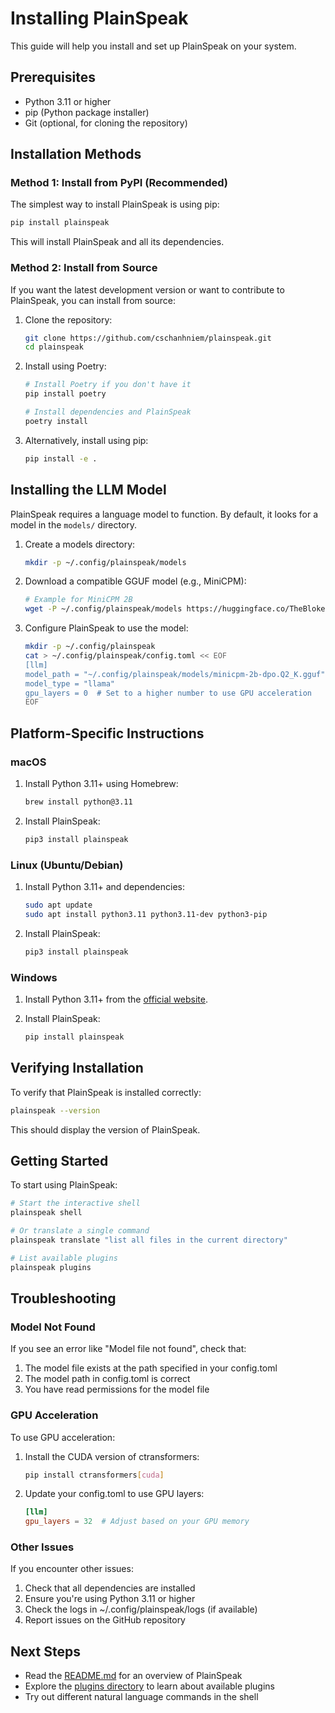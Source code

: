 # Installing PlainSpeak

This guide will help you install and set up PlainSpeak on your system.

## Prerequisites

- Python 3.11 or higher
- pip (Python package installer)
- Git (optional, for cloning the repository)

## Installation Methods

### Method 1: Install from PyPI (Recommended)

The simplest way to install PlainSpeak is using pip:

```bash
pip install plainspeak
```

This will install PlainSpeak and all its dependencies.

### Method 2: Install from Source

If you want the latest development version or want to contribute to PlainSpeak, you can install from source:

1. Clone the repository:
   ```bash
   git clone https://github.com/cschanhniem/plainspeak.git
   cd plainspeak
   ```

2. Install using Poetry:
   ```bash
   # Install Poetry if you don't have it
   pip install poetry

   # Install dependencies and PlainSpeak
   poetry install
   ```

3. Alternatively, install using pip:
   ```bash
   pip install -e .
   ```

## Installing the LLM Model

PlainSpeak requires a language model to function. By default, it looks for a model in the `models/` directory.

1. Create a models directory:
   ```bash
   mkdir -p ~/.config/plainspeak/models
   ```

2. Download a compatible GGUF model (e.g., MiniCPM):
   ```bash
   # Example for MiniCPM 2B
   wget -P ~/.config/plainspeak/models https://huggingface.co/TheBloke/MiniCPM-2B-dpo-GGUF/resolve/main/minicpm-2b-dpo.Q2_K.gguf
   ```

3. Configure PlainSpeak to use the model:
   ```bash
   mkdir -p ~/.config/plainspeak
   cat > ~/.config/plainspeak/config.toml << EOF
   [llm]
   model_path = "~/.config/plainspeak/models/minicpm-2b-dpo.Q2_K.gguf"
   model_type = "llama"
   gpu_layers = 0  # Set to a higher number to use GPU acceleration
   EOF
   ```

## Platform-Specific Instructions

### macOS

1. Install Python 3.11+ using Homebrew:
   ```bash
   brew install python@3.11
   ```

2. Install PlainSpeak:
   ```bash
   pip3 install plainspeak
   ```

### Linux (Ubuntu/Debian)

1. Install Python 3.11+ and dependencies:
   ```bash
   sudo apt update
   sudo apt install python3.11 python3.11-dev python3-pip
   ```

2. Install PlainSpeak:
   ```bash
   pip3 install plainspeak
   ```

### Windows

1. Install Python 3.11+ from the [official website](https://www.python.org/downloads/).

2. Install PlainSpeak:
   ```bash
   pip install plainspeak
   ```

## Verifying Installation

To verify that PlainSpeak is installed correctly:

```bash
plainspeak --version
```

This should display the version of PlainSpeak.

## Getting Started

To start using PlainSpeak:

```bash
# Start the interactive shell
plainspeak shell

# Or translate a single command
plainspeak translate "list all files in the current directory"

# List available plugins
plainspeak plugins
```

## Troubleshooting

### Model Not Found

If you see an error like "Model file not found", check that:

1. The model file exists at the path specified in your config.toml
2. The model path in config.toml is correct
3. You have read permissions for the model file

### GPU Acceleration

To use GPU acceleration:

1. Install the CUDA version of ctransformers:
   ```bash
   pip install ctransformers[cuda]
   ```

2. Update your config.toml to use GPU layers:
   ```toml
   [llm]
   gpu_layers = 32  # Adjust based on your GPU memory
   ```

### Other Issues

If you encounter other issues:

1. Check that all dependencies are installed
2. Ensure you're using Python 3.11 or higher
3. Check the logs in ~/.config/plainspeak/logs (if available)
4. Report issues on the GitHub repository

## Next Steps

- Read the [README.md](README.md) for an overview of PlainSpeak
- Explore the [plugins directory](plainspeak/plugins) to learn about available plugins
- Try out different natural language commands in the shell
